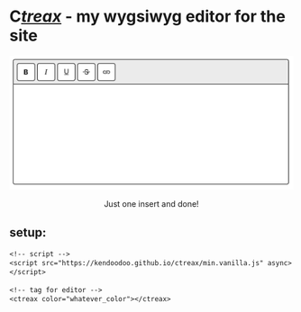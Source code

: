 # <b>C</b><i><u>treax</u></i> - my wygsiwyg editor for the site
<p align="center"><img src="./editor-image.png"><p align="center">Just one insert and done!</p></p>

## setup:
```
<!-- script -->
<script src="https://kendoodoo.github.io/ctreax/min.vanilla.js" async></script>

<!-- tag for editor -->
<ctreax color="whatever_color"></ctreax>
```
